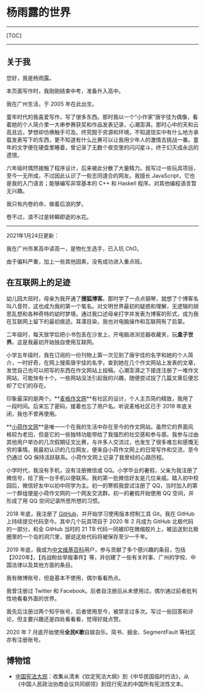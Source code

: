 <link rel="icon" type="image/x-icon"
 href="/favicon.ico">
 <title>杨雨露的世界</title>

# 杨雨露的世界 #

---

[TOC]



---

## 关于我 ##

您好，我是杨雨露。

本页面写作时，我刚刚结束中考，准备升入高中。

我在广州生活，于 2005 年在此出生。

童年时代的我喜爱写作，写了很多东西。那时我以一个“小作家”唐宇佳为偶像，看着她的个人简介里一大串参赛获奖和作品发表记录，心潮澎湃。那时心中的天和云高且远，梦想却仿佛触手可及。终究囿于资源和环境，不知道现实中有什么地方承载发表写下的东西，更不知道有什么比赛可以让我用少年人的激情去挑战一番。童年的文字便在硬盘里睡着，曾记录了无数个夜空里的闪闪星斗，终于幻灭成永远的遗恨。

六年级时偶然接触了程序设计，后来被此分散了大量精力。我写过一些玩具项目，至今一无所成，不过因此认识了一些志同道合的网友。我擅长 JavaScript，它也是我的入门语言；能够编写非常基本的 C++ 和 Haskell 程序。对其他编程语言暂无兴趣。

我只有内卷的命，做着后浪的梦。

卷不过，浪不过是转瞬即逝的水花。

---

2021年1月24日更新：

我在广州市某高中读高一，是物化生选手，已入坑 $ChO$。

由于偏科严重，加上一些其他因素，没有成功进入重点班。



## 在互联网上的足迹 ##

幼儿园大班时，母亲为我开通了**搜狐博客**。那时学了一点点钢琴，就想了个博客名叫八音符，这也成为我的第一个笔名。对文明世界最初的疑惑和理解，无逻辑的胡思乱想和各种奇特的幼时梦境，通过我口述母亲打字并发表为博客的形式，成为我在互联网上留下的最初痕迹。耳濡目染，我也对电脑操作和互联网有了启蒙。

二年级时，每天放学后把小书包丢在沙发上，开电脑进浏览器收藏夹，玩**盒子世界**。这是我最初开始独自使用互联网。

小学五年级时，我在订阅的一份刊物上第一次见到了唐宇佳的名字和她的个人简介，一时好奇，在网上搜索唐宇佳的名字，查到她在几个作文网站上发表的文章，发觉自己也可以把写的东西在作文网站上投稿。心潮澎湃之下接连注册了一堆作文网站，可能快有十个。一些网站没法引起我的兴趣，随便尝试投了几篇文章后便忘却了它们的存在。

印象最深的是两个。**[麦格作文网](https://zuowen.cn)**有社区的设计，个人主页简约精致，我用了一段时间。后来忘了密码，接着也忘了用户名。听说麦格社区已于 2019 年底关闭，我也不曾再使用。

**[小荷作文网](http://www.zww.cn/)**是唯一一个在我的生活中存在至今的作文网站。虽然它的界面风格较为老旧，但是它的一些独特功能带给了我强烈的社交感和参与感。我参与过由其他用户举办的几次假期征文比赛，与许多人交流过，也发生了很多难忘和感慨无穷的事情。我最初认识的几位网友，便来自小荷作文网上的日常写作和交流，至今仍通过 QQ 保持活跃联系。小荷作文网上记录了我曾经的心路历程。

小学时代，我没有手机，没有注册微信或 QQ。小学毕业的暑假，父亲为我注册了微信号，给了我一台手机以便联系。我的第一批微信好友是几位亲戚。踏入初中校园后，微信好友中以初中同学为主。初一的寒假我尝试注册了 QQ，当时加入的第一个群组便是小荷作文网的一个网友交流群。初一的暑假开始使用 QQ 空间，并形成了用 QQ 空间记录所思所想的习惯。

2018 年底，我注册了 [GitHub](https://github.com/tanpero/)，并开始学习使用版本控制工具 Git。我在 GitHub 上持续提交代码至今。其中几个玩具项目于 2020 年 2 月成为 GitHub 北极代码的一部分，和全 GitHub 当时的 21 TB 代码一同被印在微缩胶片上，被运送到北极圈里的一个岛的洞穴里，据说这些代码将被保存至少一千年。

2019 年底，我成为[中文维基百科](https://zh.wikipedia.org/wiki/User:Tanpero/)用户，参与贡献了多个感兴趣的条目，包括【2020年】，【肖战粉丝举报事件】等，并创建了一些有关时事、广州的学校、中国法律以及其他方面的条目。

我有微博账号，但是基本不使用，偶尔看看热点。

我曾注册过 Twitter 和 Facebook。后者自注册后从未使用过。偶尔通过前者批判性地看看外面的世界。

我先后注册过两个知乎账号，后者使用至今，被禁言过多次。写过一些回答和评论，但主要兴趣还是四处看看看，觉得好就点赞。

2020 年 7 月底开始使用**全民K歌**自娱自乐。简书、掘金、SegmentFault 等社区亦有注册账号。





## 博物馆 ##

- [中国宪法大观](museum/constitutions)：收集从清末《钦定宪法大纲》到《中华民国临时约法》，从《中国人民政治协商会议共同纲领》到现行宪法的中国所有宪法性文本。

  